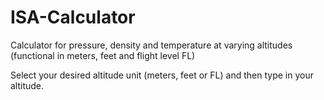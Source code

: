# ISA-Calculator
Calculator for pressure, density and temperature at varying altitudes (functional in meters, feet and flight level FL)

Select your desired altitude unit (meters, feet or FL) and then type in your altitude.
